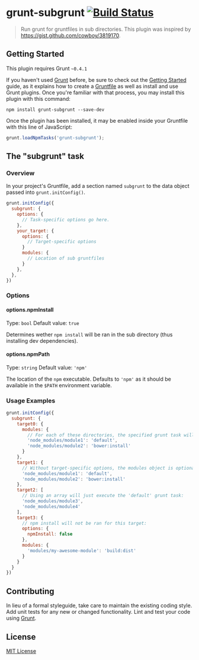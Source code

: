 # grunt-subgrunt [![Build Status](https://secure.travis-ci.org/tusbar/grunt-subgrunt.png?branch=master)](https://travis-ci.org/tusbar/grunt-subgrunt)

> Run grunt for gruntfiles in sub directories.
> This plugin was inspired by https://gist.github.com/cowboy/3819170.

## Getting Started
This plugin requires Grunt `~0.4.1`

If you haven't used [Grunt](http://gruntjs.com/) before, be sure to check out the [Getting Started](http://gruntjs.com/getting-started) guide, as it explains how to create a [Gruntfile](http://gruntjs.com/sample-gruntfile) as well as install and use Grunt plugins. Once you're familiar with that process, you may install this plugin with this command:

```shell
npm install grunt-subgrunt --save-dev
```

Once the plugin has been installed, it may be enabled inside your Gruntfile with this line of JavaScript:

```js
grunt.loadNpmTasks('grunt-subgrunt');
```

## The "subgrunt" task

### Overview
In your project's Gruntfile, add a section named `subgrunt` to the data object passed into `grunt.initConfig()`.

```js
grunt.initConfig({
  subgrunt: {
    options: {
      // Task-specific options go here.
    },
    your_target: {
      options: {
        // Target-specific options
      }
      modules: {
        // Location of sub gruntfiles
      }
    },
  },
})
```

### Options

#### options.npmInstall
Type: `bool`
Default value: `true`

Determines wether `npm install` will be ran in the sub directory (thus installing dev dependencies).

#### options.npmPath
Type: `string`
Default value: `'npm'`

The location of the `npm` executable. Defaults to `'npm'` as it should be available in the `$PATH` environment variable.

### Usage Examples

```js
grunt.initConfig({
  subgrunt: {
    target0: {
      modules: {
        // For each of these directories, the specified grunt task will be executed"
        'node_modules/module1': 'default',
        'node_modules/module2': 'bower:install'
      }
    },
    target1: {
      // Without target-specific options, the modules object is optional:
      'node_modules/module1': 'default',
      'node_modules/module2': 'bower:install'
    },
    target2: [
      // Using an array will just execute the 'default' grunt task:
      'node_modules/module3',
      'node_modules/module4'
    ],
    target3: {
      // npm install will not be ran for this target:
      options: {
        npmInstall: false
      },
      modules: {
        'modules/my-awesome-module': 'build:dist'
      }
    }
  }
})
```

## Contributing
In lieu of a formal styleguide, take care to maintain the existing coding style. Add unit tests for any new or changed functionality. Lint and test your code using [Grunt](http://gruntjs.com/).

## License
[MIT License](http://en.wikipedia.org/wiki/MIT_License)
